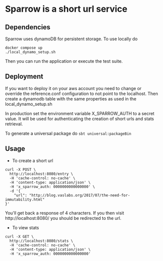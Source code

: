 # Sparrow is a short url service

## Dependencies
Sparrow uses dynamoDB for persistent storage. To use locally do
```
docker compose up
./local_dynamo_setup.sh
```

Then you can run the application or execute the test suite.

## Deployment

If you want to deploy it on your aws account you need to change or override the reference.conf configuration to not point to the localhost.
Then create a dynamodb table with the same properties as used in the local_dynamo_setup.sh

In production set the environment variable X_SPARROW_AUTH to a secret value. It will be used for authenticating the creation of short urls and stats retrieval.

To generate a universal package do `sbt universal:packageBin`

## Usage

- To create a short url

```
curl -X POST \
  http://localhost:8080/entry \
  -H 'cache-control: no-cache' \
  -H 'content-type: application/json' \
  -H 'x_sparrow_auth: 0000000000000000' \
  -d '{
	"url": "http://blog.vaslabs.org/2017/07/the-need-for-immutability.html"
}'
```

You'll get back a response of 4 characters. If you then visit http://localhost:8080/<thefourcharacters> you should be redirected to the url.

- To view stats

```
curl -X GET \
  http://localhost:8080/stats \
  -H 'cache-control: no-cache' \
  -H 'content-type: application/json' \
  -H 'x_sparrow_auth: 0000000000000000'
```


